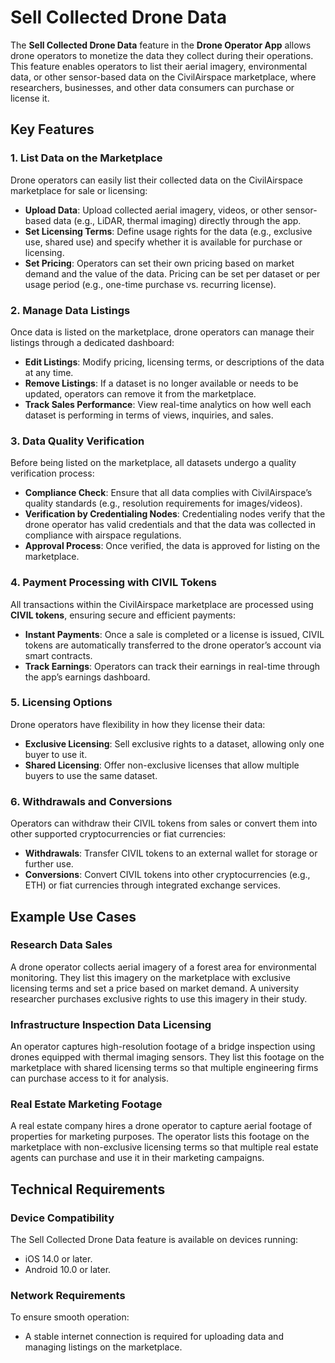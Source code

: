 # Sell Collected Drone Data

The **Sell Collected Drone Data** feature in the **Drone Operator App** allows drone operators to monetize the data they collect during their operations. This feature enables operators to list their aerial imagery, environmental data, or other sensor-based data on the CivilAirspace marketplace, where researchers, businesses, and other data consumers can purchase or license it.

## Key Features

### 1. List Data on the Marketplace
Drone operators can easily list their collected data on the CivilAirspace marketplace for sale or licensing:
- **Upload Data**: Upload collected aerial imagery, videos, or other sensor-based data (e.g., LiDAR, thermal imaging) directly through the app.
- **Set Licensing Terms**: Define usage rights for the data (e.g., exclusive use, shared use) and specify whether it is available for purchase or licensing.
- **Set Pricing**: Operators can set their own pricing based on market demand and the value of the data. Pricing can be set per dataset or per usage period (e.g., one-time purchase vs. recurring license).
  
### 2. Manage Data Listings
Once data is listed on the marketplace, drone operators can manage their listings through a dedicated dashboard:
- **Edit Listings**: Modify pricing, licensing terms, or descriptions of the data at any time.
- **Remove Listings**: If a dataset is no longer available or needs to be updated, operators can remove it from the marketplace.
- **Track Sales Performance**: View real-time analytics on how well each dataset is performing in terms of views, inquiries, and sales.

### 3. Data Quality Verification
Before being listed on the marketplace, all datasets undergo a quality verification process:
- **Compliance Check**: Ensure that all data complies with CivilAirspace’s quality standards (e.g., resolution requirements for images/videos).
- **Verification by Credentialing Nodes**: Credentialing nodes verify that the drone operator has valid credentials and that the data was collected in compliance with airspace regulations.
- **Approval Process**: Once verified, the data is approved for listing on the marketplace.

### 4. Payment Processing with CIVIL Tokens
All transactions within the CivilAirspace marketplace are processed using **CIVIL tokens**, ensuring secure and efficient payments:
- **Instant Payments**: Once a sale is completed or a license is issued, CIVIL tokens are automatically transferred to the drone operator’s account via smart contracts.
- **Track Earnings**: Operators can track their earnings in real-time through the app’s earnings dashboard.
  
### 5. Licensing Options
Drone operators have flexibility in how they license their data:
- **Exclusive Licensing**: Sell exclusive rights to a dataset, allowing only one buyer to use it.
- **Shared Licensing**: Offer non-exclusive licenses that allow multiple buyers to use the same dataset.
  
### 6. Withdrawals and Conversions
Operators can withdraw their CIVIL tokens from sales or convert them into other supported cryptocurrencies or fiat currencies:
- **Withdrawals**: Transfer CIVIL tokens to an external wallet for storage or further use.
- **Conversions**: Convert CIVIL tokens into other cryptocurrencies (e.g., ETH) or fiat currencies through integrated exchange services.

## Example Use Cases

### Research Data Sales
A drone operator collects aerial imagery of a forest area for environmental monitoring. They list this imagery on the marketplace with exclusive licensing terms and set a price based on market demand. A university researcher purchases exclusive rights to use this imagery in their study.

### Infrastructure Inspection Data Licensing
An operator captures high-resolution footage of a bridge inspection using drones equipped with thermal imaging sensors. They list this footage on the marketplace with shared licensing terms so that multiple engineering firms can purchase access to it for analysis.

### Real Estate Marketing Footage
A real estate company hires a drone operator to capture aerial footage of properties for marketing purposes. The operator lists this footage on the marketplace with non-exclusive licensing terms so that multiple real estate agents can purchase and use it in their marketing campaigns.

## Technical Requirements

### Device Compatibility
The Sell Collected Drone Data feature is available on devices running:
- iOS 14.0 or later.
- Android 10.0 or later.

### Network Requirements
To ensure smooth operation:
- A stable internet connection is required for uploading data and managing listings on the marketplace.
